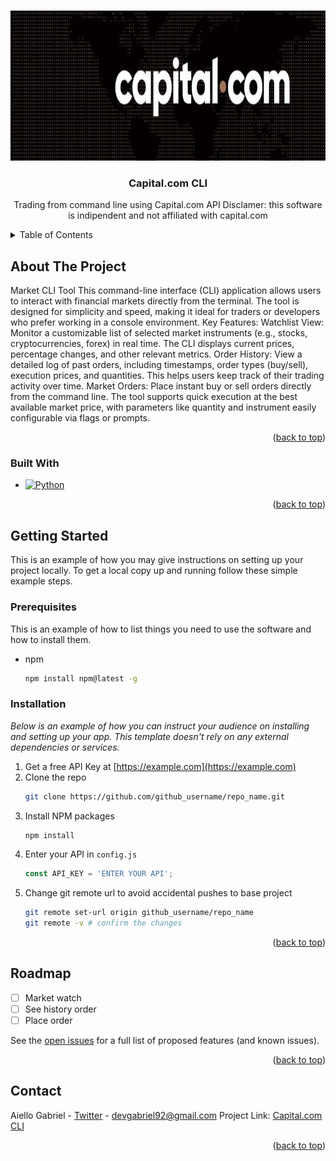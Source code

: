 <a id="readme-top"></a>

<!-- PROJECT LOGO -->
<br />
<div align="center">
  <a href="https://github.com/Haifisch92/CapitalCli/blob/main/images/capital.jpeg">
    <img src="images/capital.jpeg" alt="Logo" width="610" height="240">
  </a>

  <h3 align="center">Capital.com CLI</h3>

  <p align="center">
    Trading from command line using Capital.com API
    Disclamer: this software is indipendent and not affiliated with capital.com
  </p>
</div>



<!-- TABLE OF CONTENTS -->
<details>
  <summary>Table of Contents</summary>
  <ol>
    <li>
      <a href="#about-the-project">About The Project</a>
      <ul>
        <li><a href="#built-with">Built With</a></li>
      </ul>
    </li>
    <li>
      <a href="#getting-started">Getting Started</a>
      <ul>
        <li><a href="#prerequisites">Prerequisites</a></li>
        <li><a href="#installation">Installation</a></li>
      </ul>
    </li>
    <li><a href="#roadmap">Roadmap</a></li>
    <li><a href="#contact">Contact</a></li>
  </ol>
</details>



<!-- ABOUT THE PROJECT -->
## About The Project

Market CLI Tool
This command-line interface (CLI) application allows users to interact with financial markets directly from the terminal. The tool is designed for simplicity and speed, making it ideal for traders or developers who prefer working in a console environment.
Key Features:
Watchlist View:
Monitor a customizable list of selected market instruments (e.g., stocks, cryptocurrencies, forex) in real time. The CLI displays current prices, percentage changes, and other relevant metrics.
Order History:
View a detailed log of past orders, including timestamps, order types (buy/sell), execution prices, and quantities. This helps users keep track of their trading activity over time.
Market Orders:
Place instant buy or sell orders directly from the command line. The tool supports quick execution at the best available market price, with parameters like quantity and instrument easily configurable via flags or prompts.
<p align="right">(<a href="#readme-top">back to top</a>)</p>



### Built With

* [![Python][Python.com]][Python-url]

<p align="right">(<a href="#readme-top">back to top</a>)</p>



<!-- GETTING STARTED -->

## Getting Started

This is an example of how you may give instructions on setting up your project locally.
To get a local copy up and running follow these simple example steps.

### Prerequisites

This is an example of how to list things you need to use the software and how to install them.
* npm
  ```sh
  npm install npm@latest -g
  ```

### Installation

_Below is an example of how you can instruct your audience on installing and setting up your app. This template doesn't rely on any external dependencies or services._

1. Get a free API Key at [https://example.com](https://example.com)
2. Clone the repo
   ```sh
   git clone https://github.com/github_username/repo_name.git
   ```
3. Install NPM packages
   ```sh
   npm install
   ```
4. Enter your API in `config.js`
   ```js
   const API_KEY = 'ENTER YOUR API';
   ```
5. Change git remote url to avoid accidental pushes to base project
   ```sh
   git remote set-url origin github_username/repo_name
   git remote -v # confirm the changes
   ```

<p align="right">(<a href="#readme-top">back to top</a>)</p>


<!-- ROADMAP -->
## Roadmap

- [ ] Market watch
- [ ] See history order
- [ ] Place order

See the [open issues](https://github.com/Haifisch92/CapitalCli/issues) for a full list of proposed features (and known issues).

<p align="right">(<a href="#readme-top">back to top</a>)</p>


<!-- CONTACT -->
## Contact

Aiello Gabriel - [Twitter](https://twitter.com/haifisch_92) - devgabriel92@gmail.com
Project Link: [Capital.com CLI](https://github.com/Haifisch92/CapitalCli)

<p align="right">(<a href="#readme-top">back to top</a>)</p>



<!-- MARKDOWN LINKS & IMAGES -->
<!-- https://www.markdownguide.org/basic-syntax/#reference-style-links -->

[product-screenshot]: images/screenshot.png

[Python.com]: https://img.shields.io/badge/python-3670A0?style=for-the-badge&logo=python&logoColor=white
[Python-url]: https://www.python.org/ 


